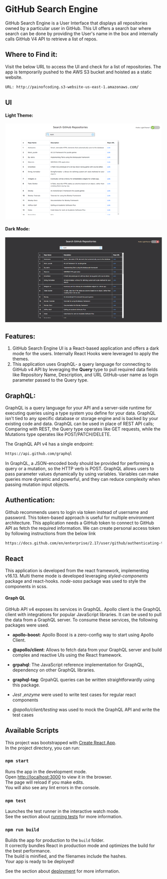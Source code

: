 # GitHub Search Engine 

GitHub Search Engine is a User Interface that displays all repositories owned by a particular user in GitHub. This UI offers a search bar where search can be done by providing the User's name in the box and internally calls GitHub V4 API to retrieve a list of repos. 
 

## Where to Find it: 

Visit the below URL to access the UI and check for a list of repositories. The app is temporarily pushed to the AWS S3 bucket and hoisted as a static website. 

```bash
URL: http://painofcoding.s3-website-us-east-1.amazonaws.com/
```

## UI
#### Light Theme:
![Light Theme](https://raw.githubusercontent.com/maheshkanala/github-search-engine/master/src/resources/demo/githubSE_lightmode.PNG)
#### Dark Mode:
![Dark Theme](https://raw.githubusercontent.com/maheshkanala/github-search-engine/master/src/resources/demo/githubSE_darkmode.PNG)
## Features:

1. GitHub Search Engine UI is a React-based application and offers a dark mode for the users. Internally React Hooks were leveraged to apply the themes. 
2. This application uses GraphQL- a query language for connecting to GitHub v4 API by leveraging the **Query** type to pull required data fields like Repository Name, Description, and URL GitHub-user name as login parameter passed to the Query type.

## GraphQL: 
GraphQL is a query language for your API and a server-side runtime for executing queries using a type system you define for your data. GraphQL isn't tied to any specific database or storage engine and is backed by your existing code and data. GraphQL can be used in place of REST API calls; Comparing with REST, the Query type operates like GET requests, while the Mutations type operates like POST/PATCH/DELETE. 

The GraphQL API v4 has a single endpoint:

```bash
https://api.github.com/graphql
```


 In GraphQL, a JSON-encoded body should be provided for performing a query or a mutation, so the HTTP verb is POST. GraphQL allows users to pass parameter values dynamically by using variables. Variables can make queries more dynamic and powerful, and they can reduce complexity when passing mutation input objects.


## Authentication:
Github recommends users to login via token instead of username and password. This token-based approach is useful for multiple environment architecture. This application needs a GitHub token to connect to GitHub API as fetch the required information. We can create personal access token by following instructions from the below link
```bash
https://docs.github.com/en/enterprise/2.17/user/github/authenticating-to-github/creating-a-personal-access-token-for-the-command-line#creating-a-token
```

## React 
This application is developed from the react framework, implementing v16.13. 
Multi theme mode is developed leveraging *styled-components* package and react-hooks. *node-sass* package was used to style the components in scss. 

#### Graph QL
GitHub API v4 exposes its services in GraphQL. Apollo client is the GraphQL client with integrations for popular JavaScript libraries. It can be used to pull the data from a GraphQL server. To consume these services, the following packages were used. 
* **apollo-boost**: Apollo Boost is a zero-config way to start using Apollo Client. 
* **@apollo/client**: Allows to fetch data from your GraphQL server and build complex and reactive UIs using the React framework. 
* **grpahql**: The JavaScript reference implementation for GraphQL, dependency on other GraphQL libraries.
* **graphql-tag**: GrpahQL queries can be written straightforwardly using this package.

* *Jest* ,*enzyme* were used to write test cases for regular react components
* *@apollo/client/testing* was used to mock the GraphQL API and write the test cases 



## Available Scripts

This project was bootstrapped with [Create React App](https://github.com/facebook/create-react-app).  
In the project directory, you can run:

### `npm start`

Runs the app in the development mode.  
Open [http://localhost:3000](http://localhost:3000) to view it in the browser.  
The page will reload if you make edits.  
You will also see any lint errors in the console.

### `npm test`

Launches the test runner in the interactive watch mode.<br />
See the section about [running tests](https://facebook.github.io/create-react-app/docs/running-tests) for more information.

### `npm run build`

Builds the app for production to the `build` folder.  
It correctly bundles React in production mode and optimizes the build for the best performance.  
The build is minified, and the filenames include the hashes.  
Your app is ready to be deployed!

See the section about [deployment](https://facebook.github.io/create-react-app/docs/deployment) for more information.